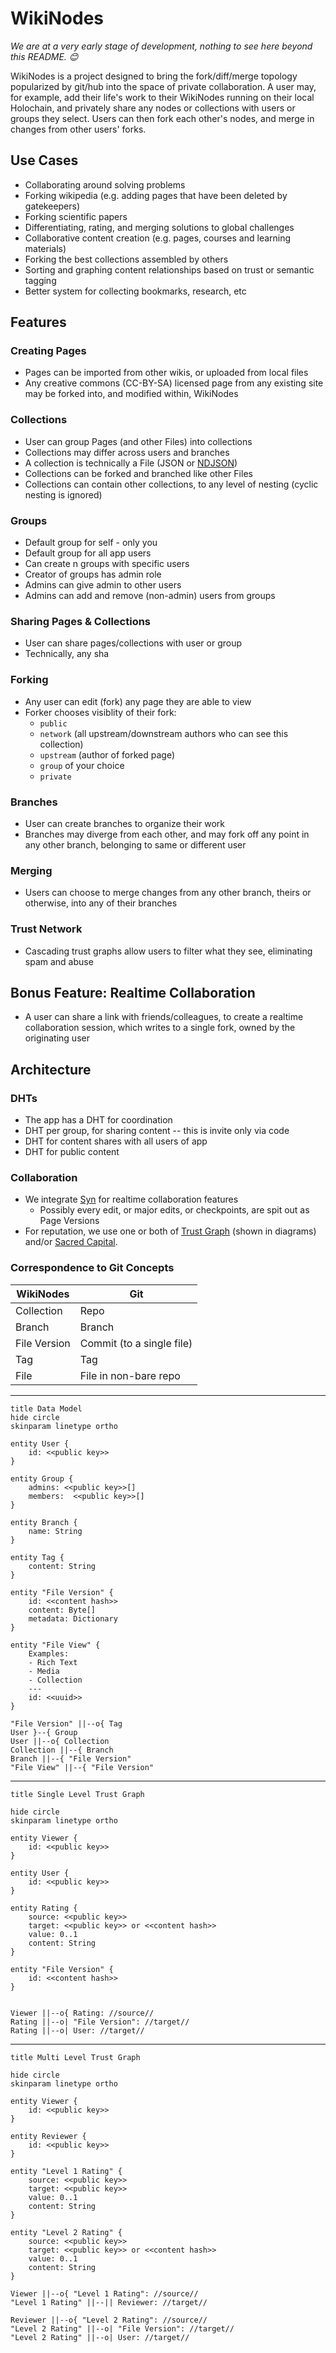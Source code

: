 # WikiNodes

_We are at a very early stage of development, nothing to see here beyond this README. 😊_

WikiNodes is a project designed to bring the fork/diff/merge topology popularized by git/hub into the space of private collaboration. A user may, for example, add their life's work to their WikiNodes running on their local Holochain, and privately share any nodes or collections with users or groups they select. Users can then fork each other's nodes, and merge in changes from other users' forks.

## Use Cases

- Collaborating around solving problems
- Forking wikipedia (e.g. adding pages that have been deleted by gatekeepers)
- Forking scientific papers
- Differentiating, rating, and merging solutions to global challenges
- Collaborative content creation (e.g. pages, courses and learning materials)
- Forking the best collections assembled by others
- Sorting and graphing content relationships based on trust or semantic tagging
- Better system for collecting bookmarks, research, etc

## Features

### Creating Pages

- Pages can be imported from other wikis, or uploaded from local files
- Any creative commons (CC-BY-SA) licensed page from any existing site may be forked into, and modified within, WikiNodes

### Collections

- User can group Pages (and other Files) into collections
- Collections may differ across users and branches
- A collection is technically a File (JSON or [NDJSON](http://ndjson.org/))
- Collections can be forked and branched like other Files
- Collections can contain other collections, to any level of nesting (cyclic nesting is ignored)

### Groups

- Default group for self - only you
- Default group for all app users
- Can create n groups with specific users
- Creator of groups has admin role
- Admins can give admin to other users
- Admins can add and remove (non-admin) users from groups

### Sharing Pages & Collections

- User can share pages/collections with user or group
- Technically, any sha

### Forking

- Any user can edit (fork) any page they are able to view
- Forker chooses visiblity of their fork:
  - `public`
  - `network` (all upstream/downstream authors who can see this collection)
  - `upstream` (author of forked page)
  - `group` of your choice
  - `private`

### Branches

- User can create branches to organize their work
- Branches may diverge from each other, and may fork off any point in any other branch, belonging to same or different user

### Merging

- Users can choose to merge changes from any other branch, theirs or otherwise, into any of their branches

### Trust Network

- Cascading trust graphs allow users to filter what they see, eliminating spam and abuse

## Bonus Feature: Realtime Collaboration

- A user can share a link with friends/colleagues, to create a realtime collaboration session, which writes to a single fork, owned by the originating user

## Architecture

### DHTs

- The app has a DHT for coordination
- DHT per group, for sharing content -- this is invite only via code
- DHT for content shares with all users of app
- DHT for public content

### Collaboration

- We integrate [Syn](https://github.com/holochain/syn/blob/main/DESIGN.md) for realtime collaboration features
  - Possibly every edit, or major edits, or checkpoints, are spit out as Page Versions
- For reputation, we use one or both of [Trust Graph](https://github.com/trustgraph/trustgraph) (shown in diagrams) and/or [Sacred Capital](https://sacred-capital.gitbook.io/sacred-capital/).

### Correspondence to Git Concepts

| WikiNodes    | Git                       |
| ------------ | ------------------------- |
| Collection   | Repo                      |
| Branch       | Branch                    |
| File Version | Commit (to a single file) |
| Tag          | Tag                       |
| File         | File in non-bare repo     |

---

<!--
relevant docs:
- https://plantuml.com/ie-diagram
- https://plantuml.com/class-diagram
 -->

```plantuml
title Data Model
hide circle
skinparam linetype ortho

entity User {
    id: <<public key>>
}

entity Group {
    admins: <<public key>>[]
    members:  <<public key>>[]
}

entity Branch {
    name: String
}

entity Tag {
    content: String
}

entity "File Version" {
    id: <<content hash>>
    content: Byte[]
    metadata: Dictionary
}

entity "File View" {
    Examples:
    - Rich Text
    - Media
    - Collection
    ---
    id: <<uuid>>
}

"File Version" ||--o{ Tag
User }--{ Group
User ||--o{ Collection
Collection ||--{ Branch
Branch ||--{ "File Version"
"File View" ||--{ "File Version"
```

---

```plantuml
title Single Level Trust Graph

hide circle
skinparam linetype ortho

entity Viewer {
    id: <<public key>>
}

entity User {
    id: <<public key>>
}

entity Rating {
    source: <<public key>>
    target: <<public key>> or <<content hash>>
    value: 0..1
    content: String
}

entity "File Version" {
    id: <<content hash>>
}


Viewer ||--o{ Rating: //source//
Rating ||--o| "File Version": //target//
Rating ||--o| User: //target//
```

---

```plantuml
title Multi Level Trust Graph

hide circle
skinparam linetype ortho

entity Viewer {
    id: <<public key>>
}

entity Reviewer {
    id: <<public key>>
}

entity "Level 1 Rating" {
    source: <<public key>>
    target: <<public key>>
    value: 0..1
    content: String
}

entity "Level 2 Rating" {
    source: <<public key>>
    target: <<public key>> or <<content hash>>
    value: 0..1
    content: String
}

Viewer ||--o{ "Level 1 Rating": //source//
"Level 1 Rating" ||--|| Reviewer: //target//

Reviewer ||--o{ "Level 2 Rating": //source//
"Level 2 Rating" ||--o| "File Version": //target//
"Level 2 Rating" ||--o| User: //target//
```
